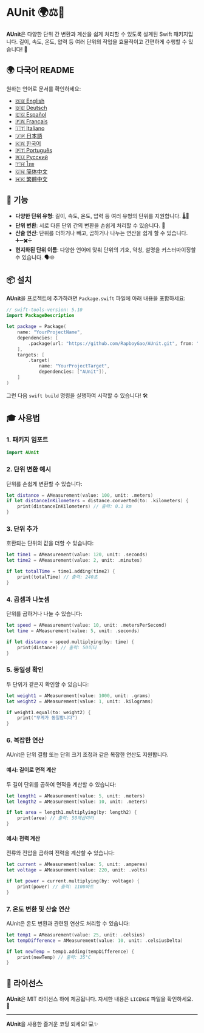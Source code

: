# AUnit 🌍⚖️📏

**AUnit**은 다양한 단위 간 변환과 계산을 쉽게 처리할 수 있도록 설계된 Swift 패키지입니다. 길이, 속도, 온도, 압력 등 여러 단위의 작업을 효율적이고 간편하게 수행할 수 있습니다! 🚀

## 🌍 다국어 README

원하는 언어로 문서를 확인하세요:

- [🇬🇧 English](./README.md)
- [🇩🇪 Deutsch](./README.de.md)
- [🇪🇸 Español](./README.es.md)
- [🇫🇷 Français](./README.fr.md)
- [🇮🇹 Italiano](./README.it.md)
- [🇯🇵 日本語](./README.ja.md)
- [🇰🇷 한국어](./README.ko.md)
- [🇵🇹 Português](./README.pt.md)
- [🇷🇺 Русский](./README.ru.md)
- [🇹🇭 ไทย](./README.th.md)
- [🇨🇳 简体中文](./README.zh-Hans.md)
- [🇭🇰 繁體中文](./README.zh-Hant.md)

## 🌟 기능

- **다양한 단위 유형**: 길이, 속도, 온도, 압력 등 여러 유형의 단위를 지원합니다. 🌡️📏
- **단위 변환**: 서로 다른 단위 간의 변환을 손쉽게 처리할 수 있습니다. 🔄
- **산술 연산**: 단위를 더하거나 빼고, 곱하거나 나누는 연산을 쉽게 할 수 있습니다. ➕➖✖️➗
- **현지화된 단위 이름**: 다양한 언어에 맞춰 단위의 기호, 약칭, 설명을 커스터마이징할 수 있습니다. 🗣️🌐

## 📦 설치

**AUnit**을 프로젝트에 추가하려면 `Package.swift` 파일에 아래 내용을 포함하세요:

```swift
// swift-tools-version: 5.10
import PackageDescription

let package = Package(
    name: "YourProjectName",
    dependencies: [
        .package(url: "https://github.com/RapboyGao/AUnit.git", from: "1.0.0"),
    ],
    targets: [
        .target(
            name: "YourProjectTarget",
            dependencies: ["AUnit"]),
    ]
)
```

그런 다음 `swift build` 명령을 실행하여 시작할 수 있습니다! 🛠️

## 🎓 사용법

### 1. **패키지 임포트**

```swift
import AUnit
```

### 2. **단위 변환 예시**

단위를 손쉽게 변환할 수 있습니다:

```swift
let distance = AMeasurement(value: 100, unit: .meters)
if let distanceInKilometers = distance.converted(to: .kilometers) {
    print(distanceInKilometers) // 출력: 0.1 km
}
```

### 3. **단위 추가**

호환되는 단위의 값을 더할 수 있습니다:

```swift
let time1 = AMeasurement(value: 120, unit: .seconds)
let time2 = AMeasurement(value: 2, unit: .minutes)

if let totalTime = time1.adding(time2) {
    print(totalTime) // 출력: 240초
}
```

### 4. **곱셈과 나눗셈**

단위를 곱하거나 나눌 수 있습니다:

```swift
let speed = AMeasurement(value: 10, unit: .metersPerSecond)
let time = AMeasurement(value: 5, unit: .seconds)

if let distance = speed.multiplying(by: time) {
    print(distance) // 출력: 50미터
}
```

### 5. **동일성 확인**

두 단위가 같은지 확인할 수 있습니다:

```swift
let weight1 = AMeasurement(value: 1000, unit: .grams)
let weight2 = AMeasurement(value: 1, unit: .kilograms)

if weight1.equal(to: weight2) {
    print("무게가 동일합니다")
}
```

### 6. **복잡한 연산**

AUnit은 단위 결합 또는 단위 크기 조정과 같은 복잡한 연산도 지원합니다.

#### 예시: 길이로 면적 계산

두 길이 단위를 곱하여 면적을 계산할 수 있습니다:

```swift
let length1 = AMeasurement(value: 5, unit: .meters)
let length2 = AMeasurement(value: 10, unit: .meters)

if let area = length1.multiplying(by: length2) {
    print(area) // 출력: 50제곱미터
}
```

#### 예시: 전력 계산

전류와 전압을 곱하여 전력을 계산할 수 있습니다:

```swift
let current = AMeasurement(value: 5, unit: .amperes)
let voltage = AMeasurement(value: 220, unit: .volts)

if let power = current.multiplying(by: voltage) {
    print(power) // 출력: 1100와트
}
```

### 7. **온도 변환 및 산술 연산**

AUnit은 온도 변환과 관련된 연산도 처리할 수 있습니다:

```swift
let temp1 = AMeasurement(value: 25, unit: .celsius)
let tempDifference = AMeasurement(value: 10, unit: .celsiusDelta)

if let newTemp = temp1.adding(tempDifference) {
    print(newTemp) // 출력: 35°C
}
```

## 📜 라이선스

**AUnit**은 MIT 라이선스 하에 제공됩니다. 자세한 내용은 `LICENSE` 파일을 확인하세요. 📄

---

**AUnit**을 사용한 즐거운 코딩 되세요! 💻✨
